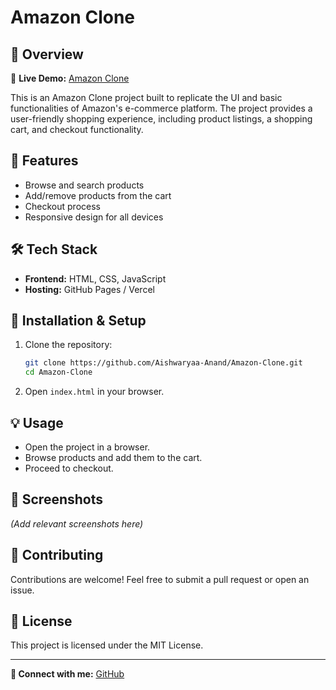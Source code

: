 # Amazon Clone

## 📌 Overview

🔗 **Live Demo:** [Amazon Clone](https://amazon-clone-git-main-aishwaryaa-anands-projects.vercel.app)

This is an Amazon Clone project built to replicate the UI and basic functionalities of Amazon's e-commerce platform. The project provides a user-friendly shopping experience, including product listings, a shopping cart, and checkout functionality.

## 🚀 Features

- Browse and search products
- Add/remove products from the cart
- Checkout process
- Responsive design for all devices

## 🛠️ Tech Stack

- **Frontend:** HTML, CSS, JavaScript
- **Hosting:** GitHub Pages / Vercel

## 📂 Installation & Setup

1. Clone the repository:
   ```sh
   git clone https://github.com/Aishwaryaa-Anand/Amazon-Clone.git
   cd Amazon-Clone
   ```
2. Open `index.html` in your browser.

## 💡 Usage

- Open the project in a browser.
- Browse products and add them to the cart.
- Proceed to checkout.

## 📸 Screenshots

*(Add relevant screenshots here)*

## 🤝 Contributing

Contributions are welcome! Feel free to submit a pull request or open an issue.

## 📜 License

This project is licensed under the MIT License.

---

**🔗 Connect with me:** [GitHub](https://github.com/Aishwaryaa-Anand)

